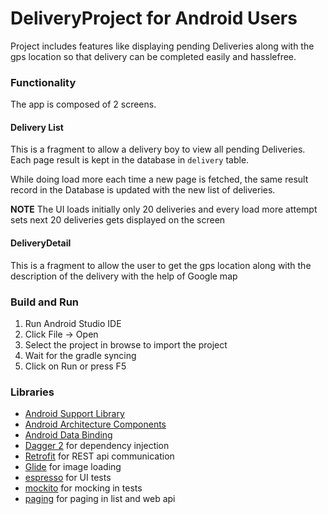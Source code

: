 # DeliveryProject for Android Users
Project includes features like displaying pending Deliveries along with the gps location so that delivery can be
completed easily and hasslefree.

### Functionality
The app is composed of 2 screens.

#### Delivery List
This is a fragment to allow a delivery boy to view all pending Deliveries.
Each page result is kept in the database in `delivery` table.

While doing load more each time a new page is fetched, the same result record in the
Database is updated with the new list of deliveries.

**NOTE** The UI loads initially only 20 deliveries and every load more attempt sets next 20 deliveries gets displayed on
the screen

#### DeliveryDetail
This is a fragment to allow the user to get the gps location along with the description of the delivery with the help of
 Google map

### Build and Run
1) Run Android Studio IDE
2) Click File -> Open
3) Select the project in browse to import the project
4) Wait for the gradle syncing
5) Click on Run or press F5

### Libraries
* [Android Support Library][support-lib]
* [Android Architecture Components][arch]
* [Android Data Binding][data-binding]
* [Dagger 2][dagger2] for dependency injection
* [Retrofit][retrofit] for REST api communication
* [Glide][glide] for image loading
* [espresso][espresso] for UI tests
* [mockito][mockito] for mocking in tests
* [paging][paging] for paging in list and web api

[mockwebserver]: https://github.com/square/okhttp/tree/master/mockwebserver
[support-lib]: https://developer.android.com/topic/libraries/support-library/index.html
[arch]: https://developer.android.com/arch
[data-binding]: https://developer.android.com/topic/libraries/data-binding/index.html
[espresso]: https://google.github.io/android-testing-support-library/docs/espresso/
[dagger2]: https://google.github.io/dagger
[retrofit]: http://square.github.io/retrofit
[glide]: https://github.com/bumptech/glide
[mockito]: http://site.mockito.org
[paging]: https://developer.android.com/topic/libraries/architecture/paging/

